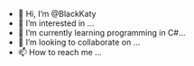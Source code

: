 - 👋 Hi, I’m @BlackKaty
- 👀 I’m interested in ...
- 🌱 I’m currently learning programming in C#...
- 💞️ I’m looking to collaborate on ...
- 📫 How to reach me ...

<!---
BlackKaty/BlackKaty is a ✨ special ✨ repository because its `README.md` (this file) appears on your GitHub profile.
You can click the Preview link to take a look at your changes.
--->

